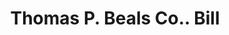 ---
doi: 10.7916/D8K08GBM
date_other: '1890'
date_other_textual: 1890-1899
form: printed ephemera
genre:
- Invoices
name:
- Thomas P. Beals Co.
object_in_context_url: https://biggert.cul.columbia.edu/items/view/ave_biggert_00590
subject_hierarchical_geographic:
- Portland, Maine, United States
subject_name:
- Thomas P. Beals Co.
title: Thomas P. Beals Co.. Bill
sort_title: Thomas P. Beals Co.. Bill
call_number: ave_biggert_00590
coordinates:
- 43.666666666666664,-70.26666666666667
pid: ave_biggert_00590
identifiers: ave_biggert_00590
thumbnail: https://derivativo-3.library.columbia.edu/iiif/2/ldpd:343532/full/!256,256/0/native.jpg
permalink: "/biggert/ave_biggert_00590/"
layout: iiif-image-page
---